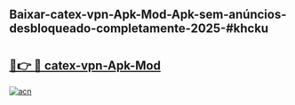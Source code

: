 ## Baixar-catex-vpn-Apk-Mod-Apk-sem-anúncios-desbloqueado-completamente-2025-#khcku

# <h2><a href="https://ainizakaria.my?title=catex-vpn-Apk-Mod&ref=20M">🔗👉 🔴 catex-vpn-Apk-Mod</a></h2>

[![acn](https://github.com/user-attachments/assets/0f9c940e-d8b0-45ae-aac7-cd30a18b3e1c)](https://ainizakaria.my?title=catex-vpn-Apk-Mod&ref=20M)

